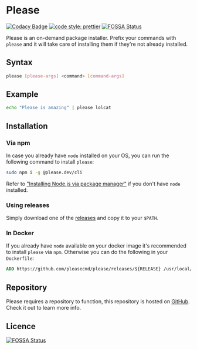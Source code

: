 # Please

[![Codacy Badge](https://app.codacy.com/project/badge/Grade/aaa7e6823a4b4103a3d45a208668c1a1)](https://www.codacy.com/gh/pleasecmd/please/dashboard?utm_source=github.com&utm_medium=referral&utm_content=pleasecmd/please&utm_campaign=Badge_Grade)
[![code style: prettier](https://img.shields.io/badge/code_style-prettier-ff69b4.svg)](https://github.com/prettier/prettier)
[![FOSSA Status](https://app.fossa.com/api/projects/git%2Bgithub.com%2Fpleasecmd%2Fplease.svg?type=shield)](https://app.fossa.com/projects/git%2Bgithub.com%2Fpleasecmd%2Fplease?ref=badge_shield)

Please is an on-demand package installer. Prefix your commands with `please`
and it will take care of installing them if they're not already installed.

## Syntax

```bash
please [please-args] <command> [command-args]
```

## Example

```bash
echo "Please is amazing" | please lolcat
```

## Installation

### Via npm

In case you already have `node` installed on your OS, you can run the following command to install `please`:

```bash
sudo npm i -g @please.dev/cli
```

Refer to ["Installing Node.js via package manager"](https://nodejs.org/en/download/package-manager) if you don't have `node` installed.

### Using releases

Simply download one of the [releases](https://github.com/pleasecmd/please/releases) and copy it to your `$PATH`.

### In Docker

If you already have `node` available on your docker image it's recommended to install `please` via `npm`.
Otherwise you can do the following in your `Dockerfile`:

```Dockerfile
ADD https://github.com/pleasecmd/please/releases/${RELEASE} /usr/local/bin/please
```

## Repository

Please requires a repository to function, this repository is
hosted on [GitHub](https://github.com/pleasecmd/repo). Check it out to learn more info.

## Licence

[![FOSSA Status](https://app.fossa.com/api/projects/git%2Bgithub.com%2Fpleasecmd%2Fplease.svg?type=large)](https://app.fossa.com/projects/git%2Bgithub.com%2Fpleasecmd%2Fplease?ref=badge_large)
